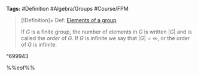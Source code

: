 ---
---

**Tags:** #Definition #Algebra/Groups #Course/FPM 

 > 
 > \[!Definition\]+ Def: [Elements of a group](Elements%20of%20a%20group.md)
 > 
 > If $G$ is a finite group, the number of elements in $G$ is written $\lvert G \rvert$ and is called the *order* of $G$. If $G$ is infinite we say that $\lvert G \rvert = \infty$, or the order of $G$ is infinite.

^699943

%%eof%%